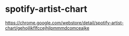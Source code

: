 # spotify-artist-chart
https://chrome.google.com/webstore/detail/spotify-artist-chart/gehojlikflfccejhjlpmmmdcomceajke
